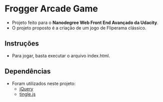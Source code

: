 # Frogger Arcade Game

- Projeto feito para o **Nanodegree Web Front End Avançado da Udacity**.
- O projeto proposto é a criação de um jogo de Fliperama clássico.

## Instruções

- Para jogar, basta executar o arquivo index.html.

## Dependências

- Foram utilizados neste projeto: 
  - [jQuery](https://jquery.com/)
  - [tingle.js](https://robinparisi.github.io/tingle/)
